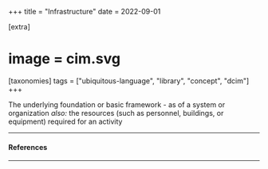 +++
title = "Infrastructure"
date = 2022-09-01

[extra]
#  image = cim.svg
[taxonomies]
   tags = ["ubiquitous-language", "library", "concept", "dcim"]
+++

The underlying foundation or basic framework - as of a system or organization
*also:* the resources (such as personnel, buildings, or equipment) required for an activity

---

#### References

---